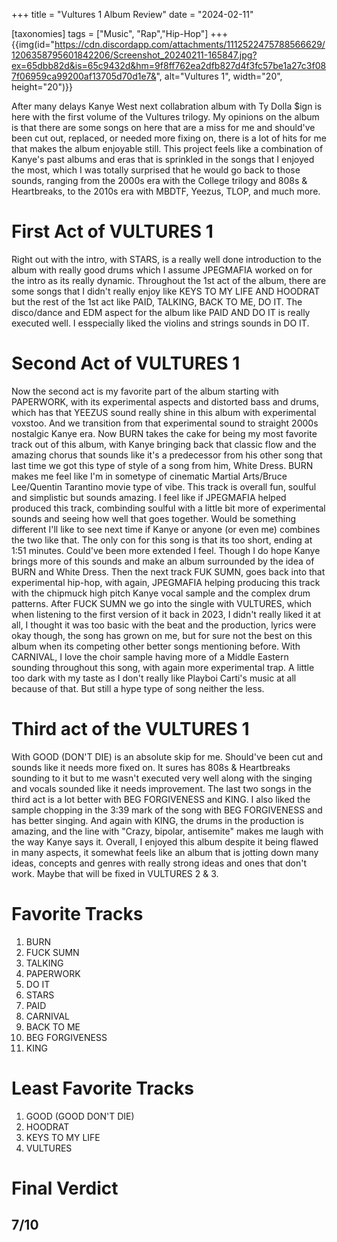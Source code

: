 +++
title = "Vultures 1 Album Review"
date = "2024-02-11"

[taxonomies]
tags = ["Music", "Rap","Hip-Hop"]
+++
{{img(id="https://cdn.discordapp.com/attachments/1112522475788566629/1206358795601842206/Screenshot_20240211-165847.jpg?ex=65dbb82d&is=65c9432d&hm=9f8ff762ea2dfb827d4f3fc57be1a27c3f087f06959ca99200af13705d70d1e7&", alt="Vultures 1", width="20", height="20")}}

After many delays Kanye West next collabration album with Ty Dolla $ign is here with the first volume of the Vultures trilogy. My opinions on the album is that there are some songs on here that are a miss for me and should've been cut out, replaced, or needed more fixing on, there is a lot of hits for me that makes the album enjoyable still. This project feels like a combination of Kanye's past albums and eras that is sprinkled in the songs that I enjoyed the most, which I was totally surprised that he would go back to those sounds, ranging from the 2000s era with the College trilogy and 808s & Heartbreaks, to the 2010s era with MBDTF, Yeezus, TLOP, and much more. 

<h1> First Act of VULTURES 1</h1>
Right out with the intro, with STARS, is a really well done introduction to the album with really good drums which I assume JPEGMAFIA worked on for the intro as its really dynamic. Throughout the 1st act of the album, there are some songs that I didn't really enjoy like KEYS TO MY LIFE AND HOODRAT but the rest of the 1st act like PAID, TALKING, BACK TO ME, DO IT. The disco/dance and EDM aspect for the album like PAID AND DO IT is really executed well. I esspecially liked the violins and strings sounds in DO IT. 

<h1>Second Act of VULTURES 1</h1>
Now the second act is my favorite part of the album starting with PAPERWORK, with its experimental aspects and distorted bass and drums, which has that YEEZUS sound really shine in this album with experimental voxstoo. And we transition from that experimental sound to straight 2000s nostalgic Kanye era. Now BURN takes the cake for being my most favorite track out of this album, with Kanye bringing back that classic flow and the amazing chorus that sounds like it's a predecessor from his other song that last time we got this type of style of a song from him, White Dress. BURN makes me feel like I'm in sometype of cinematic Martial Arts/Bruce Lee/Quentin Tarantino movie type of vibe. This track is overall fun, soulful and simplistic but sounds amazing. I feel like if JPEGMAFIA helped produced this track, combinding soulful with a little bit more of experimental sounds and seeing how well that goes together. Would be something different I'll like to see next time if Kanye or anyone (or even me) combines the two like that. The only con for this song is that its too short, ending at 1:51 minutes. Could've been more extended I feel. Though I do hope Kanye brings more of this sounds and make an album surrounded by the idea of BURN and White Dress. Then the next track FUK SUMN, goes back into that experimental hip-hop, with again, JPEGMAFIA helping producing this track with the chipmuck high pitch Kanye vocal sample and the complex drum patterns. After FUCK SUMN we go into the single with VULTURES, which when listening to the first version of it back in 2023, I didn't really liked it at all, I thought it was too basic with the beat and the production, lyrics were okay though, the song has grown on me, but for sure not the best on this album when its competing other better songs mentioning before. With CARNIVAL, I love the choir sample having more of a Middle Eastern sounding throughout this song, with again more experimental trap. A little too dark with my taste as I don't really like Playboi Carti's music at all because of that. But still a hype type of song neither the less. 

<h1>Third act of the VULTURES 1</h1>
With GOOD (DON'T DIE) is an absolute skip for me. Should've been cut and sounds like it needs more fixed on. It sures has 808s & Heartbreaks sounding to it but to me wasn't executed very well along with the singing and vocals sounded like it needs improvement. The last two songs in the third act is a lot better with BEG FORGIVENESS and KING. I also liked the sample chopping in the 3:39 mark of the song with BEG FORGIVENESS and has better singing. And again with KING, the drums in the production is amazing, and the line with "Crazy, bipolar, antisemite" makes me laugh with the way Kanye says it. Overall, I enjoyed this album despite it being flawed in many aspects, it somewhat feels like an album that is jotting down many ideas, concepts and genres with really strong ideas and ones that don't work. Maybe that will be fixed in VULTURES 2 & 3. 
<h1>Favorite Tracks</h1>
<ol>
<li>BURN</li> 
<li>FUCK SUMN</li>
<li>TALKING</li>
<li>PAPERWORK</li>
<li>DO IT</li>
<li>STARS</li>
<li>PAID</li>
<li>CARNIVAL</li>
<li>BACK TO ME</li>
<li>BEG FORGIVENESS</li>
<li>KING</li>
</ol>

<h1>Least Favorite Tracks</h1>
<ol>
<li>GOOD (GOOD DON'T DIE)</li>
<li>HOODRAT</li>
<li>KEYS TO MY LIFE</li>
<li>VULTURES</li>
</ol>

<h1>Final Verdict</li>
<h2>7/10</h2>
